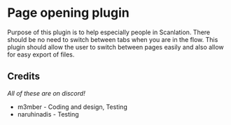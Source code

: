 # Page opening plugin

Purpose of this plugin is to help especially people in Scanlation. There should be no need to switch between tabs when
you are in the flow.
This plugin should allow the user to switch between pages easily and also allow for easy export of files. 

## Credits
*All of these are on discord!*

- m3mber - Coding and design, Testing
- naruhinadis - Testing

